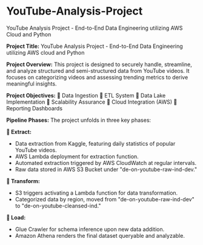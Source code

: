 # YouTube-Analysis-Project
YouTube Analysis Project - End-to-End Data Engineering utilizing AWS Cloud and Python


**Project Title:** YouTube Analysis Project - End-to-End Data Engineering utilizing AWS cloud and Python

**Project Overview:**
This project is designed to securely handle, streamline, and analyze structured and semi-structured data from YouTube videos. It focuses on categorizing videos and assessing trending metrics to derive meaningful insights.

**Project Objectives:**
📌 Data Ingestion
📌 ETL System
📌 Data Lake Implementation
📌 Scalability Assurance
📌 Cloud Integration (AWS)
📌 Reporting Dashboards

**Pipeline Phases:**
The project unfolds in three key phases:

**📌 Extract:**
- Data extraction from Kaggle, featuring daily statistics of popular YouTube videos.
- AWS Lambda deployment for extraction function.
- Automated extraction triggered by AWS CloudWatch at regular intervals.
- Raw data stored in AWS S3 Bucket under "de-on-youtube-raw-ind-dev."

**📌 Transform:**
- S3 triggers activating a Lambda function for data transformation.
- Categorized data by region, moved from "de-on-youtube-raw-ind-dev" to "de-on-youtube-cleansed-ind."

**📌 Load:**
- Glue Crawler for schema inference upon new data addition.
- Amazon Athena renders the final dataset queryable and analyzable.

